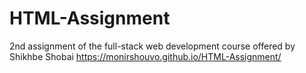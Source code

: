 # HTML-Assignment
2nd assignment of the full-stack web development course offered by Shikhbe Shobai
https://monirshouvo.github.io/HTML-Assignment/
